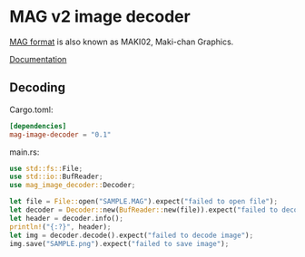# MAG v2 image decoder

[MAG format](https://ja.wikipedia.org/?curid=115972) is also known as MAKI02, Maki-chan Graphics.

[Documentation](https://docs.rs/mag-image-decoder)

## Decoding

Cargo.toml:
```toml
[dependencies]
mag-image-decoder = "0.1"
```

main.rs:
```rust
use std::fs::File;
use std::io::BufReader;
use mag_image_decoder::Decoder;

let file = File::open("SAMPLE.MAG").expect("failed to open file");
let decoder = Decoder::new(BufReader::new(file)).expect("failed to decode header");
let header = decoder.info();
println!("{:?}", header);
let img = decoder.decode().expect("failed to decode image");
img.save("SAMPLE.png").expect("failed to save image");
```
